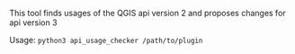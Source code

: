 This tool finds usages of the QGIS api version 2 and proposes changes for api version 3

Usage:
`python3 api_usage_checker /path/to/plugin`